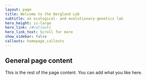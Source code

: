 ```yaml
---
layout: page
title: Welcome to the Bergland Lab
subtitle: an ecological- and evolutionary-genetics lab
hero_height: is-large
hero_link: /#callouts
hero_link_text: Scroll for more
show_sidebar: false
callouts: homepage_callouts
---
```


## General page content

This is the rest of the page content. You can add what you like here.
